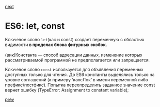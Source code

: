 <a href="06.md">next</a>

<h1>ES6: let, const</h1>
<div>
Ключевое слово <code>let</code>(как и const) создает переменную с областью видимости <strong>в пределах блока фигурных скобок</strong>.
</div>

<br/>

<div>
(вик)Константа — способ адресации данных, изменение которых рассматриваемой программой не предполагается или запрещается.

<br/>

Ключевое слово <code>const</code> используется для объявления переменных доступных только для чтения.
До ES6 константы выделялись только на уровне соглашений (к примеру ‘капсЛок’ в имени переменной либо префикс/постфикс).
Попытка переопределить заданное значение const вернет ошибку (TypeError: Assignment to constant variable);
</div>

<a href="04.md">prev</a>
